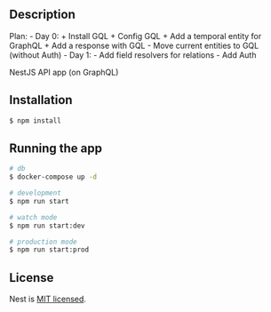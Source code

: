 ## Description

Plan:
    - Day 0:
      + Install GQL
      + Config GQL
      + Add a temporal entity for GraphQL
      + Add a response with GQL
      - Move current entities to GQL (without Auth)
    - Day 1:
      - Add field resolvers for relations
      - Add Auth

NestJS API app (on GraphQL)

## Installation

```bash
$ npm install
```

## Running the app

```bash
# db
$ docker-compose up -d

# development
$ npm run start

# watch mode
$ npm run start:dev

# production mode
$ npm run start:prod
```

## License

Nest is [MIT licensed](LICENSE).
